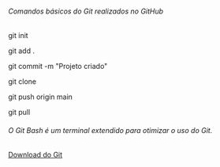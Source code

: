 ###### Comandos básicos do Git realizados no GitHub

git init

git add .

git commit -m "Projeto criado"

git clone 

git push origin main

git pull

###### O Git Bash é um terminal extendido para otimizar o uso do Git.

[Download do Git](https://git-sm.com/downloads)